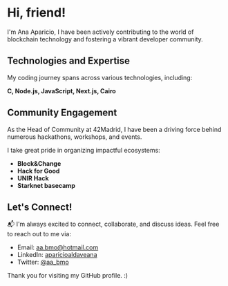 # Hi, friend!

I'm Ana Aparicio, I have been actively contributing to the world of blockchain technology and fostering a vibrant developer community.

## Technologies and Expertise

My coding journey spans across various technologies, including:

**C, Node.js, JavaScript, Next.js, Cairo**

## Community Engagement

As the Head of Community at 42Madrid, I have been a driving force behind numerous hackathons, workshops, and events. 

I take great pride in organizing impactful ecosystems:

- **Block&Change**
- **Hack for Good**
- **UNIR Hack**
- **Starknet basecamp**
  
## Let's Connect!

📬 I'm always excited to connect, collaborate, and discuss ideas. Feel free to reach out to me via:

- Email: [aa.bmo@hotmail.com](mailto:aa.bmo@hotmail.com)
- LinkedIn: [aparicioaldaveana](https://www.linkedin.com/in/aparicioaldaveana)
- Twitter: [@aa_bmo](https://twitter.com/aa_bmo)


Thank you for visiting my GitHub profile. :)
